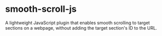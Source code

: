 # smooth-scroll-js
 A lightweight JavaScript plugin that enables smooth scrolling to target sections on a webpage, without adding the target section's ID to the URL.
